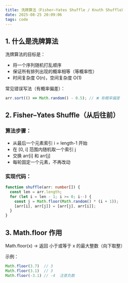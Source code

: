 ```yaml
---
title: 洗牌算法（Fisher–Yates Shuffle / Knuth Shuffle）
date: 2025-08-25 20:09:06
tags: code
---
```


## 1. 什么是洗牌算法

洗牌算法的目标是：

- 将一个序列随机打乱顺序
- 保证所有排列出现的概率相等（等概率性）
- 时间复杂度 O(n)，空间复杂度 O(1)

常见错误写法（有概率偏差）：

```ts
arr.sort(() => Math.random() - 0.5); // ❌ 有概率偏差
```

## 2. Fisher–Yates Shuffle（从后往前）

### 算法步骤：

- 从最后一个元素索引 i = length-1 开始
- 在 [0, i] 范围内随机取一个索引 j
- 交换 arr[i] 和 arr[j]
- 每轮固定一个元素，不再改动

### 实现代码：

```ts
function shuffle(arr: number[]) {
  const len = arr.length;
  for (let i = len - 1; i >= 0; i--) {
    const j = Math.floor(Math.random() * (i + 1));
    [arr[i], arr[j]] = [arr[j], arr[i]];
  }
}
```

## 3. Math.floor 作用

Math.floor(x) → 返回 小于或等于 x 的最大整数（向下取整）

示例：

```ts
Math.floor(3.7)  // 3
Math.floor(3.1)  // 3
Math.floor(-3.1) // -4  注意负数
```